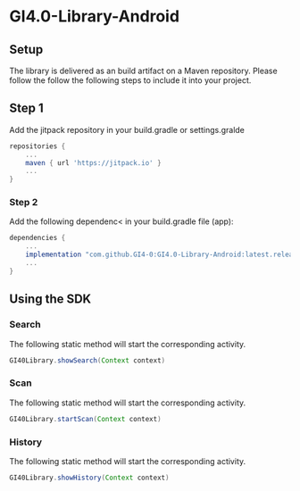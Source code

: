 # GI4.0-Library-Android

## Setup

The library is delivered as an build artifact on a Maven repository. Please follow the follow the following steps to include it into your project.

## Step 1

Add the jitpack repository in your build.gradle or settings.gralde

```groovy
repositories {
    ...
    maven { url 'https://jitpack.io' }
    ...
}
```

### Step 2

Add the following dependenc< in your build.gradle file (app):

```groovy
dependencies {
    ...
    implementation "com.github.GI4-0:GI4.0-Library-Android:latest.release"
    ...
}
```

## Using the SDK

### Search

The following static method will start the corresponding activity.

```java
GI40Library.showSearch(Context context)
```

### Scan

The following static method will start the corresponding activity.

```java
GI40Library.startScan(Context context)
```

### History

The following static method will start the corresponding activity.

```java
GI40Library.showHistory(Context context)
```
